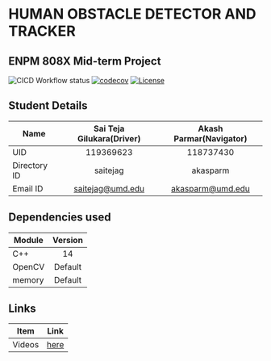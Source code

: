 # HUMAN OBSTACLE DETECTOR AND TRACKER 
## ENPM 808X Mid-term Project
![CICD Workflow status](https://github.com/saiteja12-g/Human-Detector-and-Tracker/actions/workflows/run-unit-test-and-upload-codecov.yml/badge.svg)
[![codecov](https://codecov.io/gh/saiteja12-g/Human-Detector-and-Tracker/branch/main/graph/badge.svg)](https://codecov.io/gh/saiteja12-g/Human-Detector-and-Tracker)
[![License](https://img.shields.io/badge/license-MIT-blue.svg)](LICENSE)
## Student Details

|Name|Sai Teja Gilukara(Driver)|Akash Parmar(Navigator)|
|---|:---:|:---:|
|UID|119369623|118737430|
|Directory ID|saitejag|akasparm|
|Email ID|saitejag@umd.edu|akasparm@umd.edu

## Dependencies used

|Module|Version|
|---|:---:|
|C++|14|
|OpenCV|Default|
|memory|Default|



## Links

|Item|Link|
|---|:---:|
|Videos|[here](https://drive.google.com/file/d/1OkrgV8vrO6jH2VACrxxc4w38uIurhblW/view?usp=share_link)|

